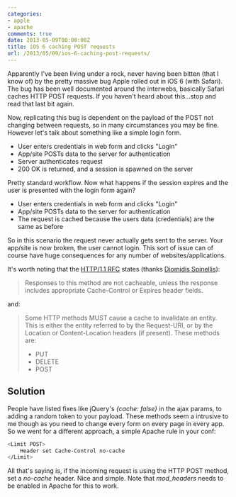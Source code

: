 ```yaml
---
categories:
- apple
- apache
comments: true
date: 2013-05-09T00:00:00Z
title: iOS 6 caching POST requests
url: /2013/05/09/ios-6-caching-post-requests/
---
```


Apparently I've been living under a rock, never having been bitten (that I know of) by the pretty massive bug Apple rolled out in iOS 6 (with Safari). The bug has been well documented around the interwebs, basically Safari caches HTTP POST requests. If you haven't heard about this...stop and read that last bit again.

Now, replicating this bug is dependent on the payload of the POST not changing between requests, so in many circumstances you may be fine. However let's talk about something like a simple login form.

* User enters credentials in web form and clicks "Login"
* App/site POSTs data to the server for authentication
* Server authenticates request
* 200 OK is returned, and a session is spawned on the server

Pretty standard workflow. Now what happens if the session expires and the user is presented with the login form again?

* User enters credentials in web form and clicks "Login"
* App/site POSTs data to the server for authentication
* The request is cached because the users data (credentials) are the same as before

So in this scenario the request never actually gets sent to the server.  Your app/site is now broken, the user cannot login. This sort of issue can of course have huge consequences for any number of websites/applications.

It's worth noting that the [HTTP/1.1 RFC](http://www.faqs.org/rfcs/rfc2616.html) states (thanks [Diomidis Spinellis](http://stackoverflow.com/a/626083/1448058)):

> Responses to this method are not cacheable, unless the response includes appropriate Cache-Control or Expires header fields.

and:

> Some HTTP methods MUST cause a cache to invalidate an entity. This is either the entity referred to by the Request-URI, or by the Location or Content-Location headers (if present). These methods are:
>
> * PUT
> * DELETE
> * POST

## Solution
People have listed fixes like jQuery's _{cache: false}_ in the ajax params, to adding a random token to your payload. These methods seem a intrusive to me though as you need to change every form on every page in every app. So we went for a different approach, a simple Apache rule in your conf:

```bash
<Limit POST>
	Header set Cache-Control no-cache
</Limit>
```

All that's saying is, if the incoming request is using the HTTP POST method, set a _no-cache_ header. Nice and simple. Note that _mod_headers_ needs to be enabled in Apache for this to work.
